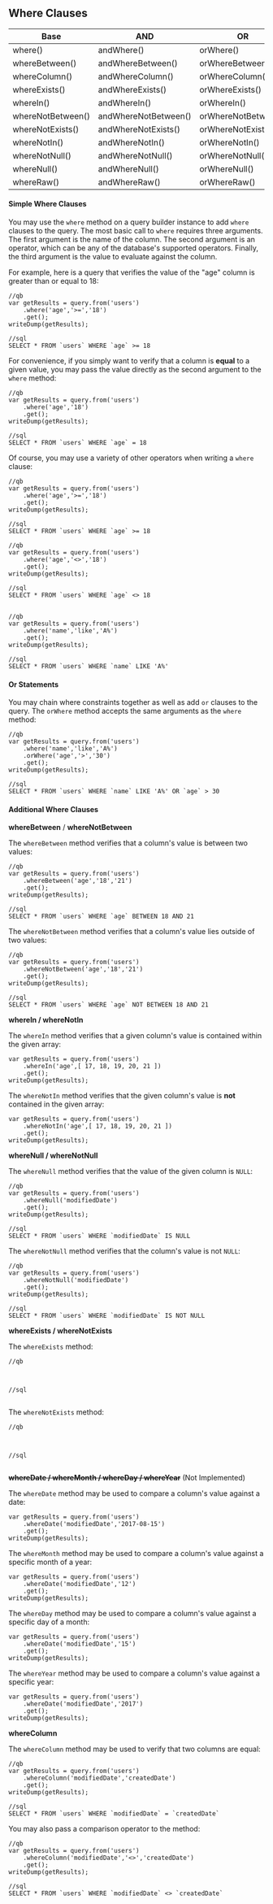 ## Where Clauses


| Base | AND | OR |
| --- | --- | --- |
|where()|andWhere()|orWhere()|
|whereBetween()|andWhereBetween()|orWhereBetween()|
|whereColumn()|andWhereColumn()|orWhereColumn()|
|whereExists()|andWhereExists()|orWhereExists()|
|whereIn()|andWhereIn()|orWhereIn()|
|whereNotBetween()|andWhereNotBetween()|orWhereNotBetween()|
|whereNotExists()|andWhereNotExists()|orWhereNotExists()|
|whereNotIn()|andWhereNotIn()|orWhereNotIn()|
|whereNotNull()|andWhereNotNull()|orWhereNotNull()|
|whereNull()|andWhereNull()|orWhereNull()|
|whereRaw()|andWhereRaw()|orWhereRaw()|




#### Simple Where Clauses

You may use the `where` method on a query builder instance to add `where` clauses to the query. The most basic call to `where` requires three arguments. The first argument is the name of the column. The second argument is an operator, which can be any of the database's supported operators. Finally, the third argument is the value to evaluate against the column.

For example, here is a query that verifies the value of the "age" column is greater than or equal to 18:
```
//qb
var getResults = query.from('users')
    .where('age','>=','18')
    .get();
writeDump(getResults);

//sql
SELECT * FROM `users` WHERE `age` >= 18
```


For convenience, if you simply want to verify that a column is **equal** to a given value, you may pass the value directly as the second argument to the `where` method:
```
//qb
var getResults = query.from('users')
    .where('age','18')
    .get();
writeDump(getResults);

//sql
SELECT * FROM `users` WHERE `age` = 18
```


Of course, you may use a variety of other operators when writing a `where` clause:


```
//qb
var getResults = query.from('users')
    .where('age','>=','18')
    .get();
writeDump(getResults);

//sql
SELECT * FROM `users` WHERE `age` >= 18

//qb
var getResults = query.from('users')
    .where('age','<>','18')
    .get();
writeDump(getResults);

//sql
SELECT * FROM `users` WHERE `age` <> 18


//qb
var getResults = query.from('users')
    .where('name','like','A%')
    .get();
writeDump(getResults);

//sql
SELECT * FROM `users` WHERE `name` LIKE 'A%'

```

#### Or Statements

You may chain where constraints together as well as add `or` clauses to the query. The `orWhere` method accepts the same arguments as the `where` method:


```
//qb
var getResults = query.from('users')
    .where('name','like','A%')
    .orWhere('age','>','30')
    .get();
writeDump(getResults);

//sql
SELECT * FROM `users` WHERE `name` LIKE 'A%' OR `age` > 30
```
#### Additional Where Clauses

**whereBetween** / **whereNotBetween**


The `whereBetween` method verifies that a column's value is between two values:

```
//qb
var getResults = query.from('users')
    .whereBetween('age','18','21')
    .get();
writeDump(getResults);

//sql
SELECT * FROM `users` WHERE `age` BETWEEN 18 AND 21
```


The `whereNotBetween` method verifies that a column's value lies outside of two values:

```
//qb
var getResults = query.from('users')
    .whereNotBetween('age','18','21')
    .get();
writeDump(getResults);

//sql
SELECT * FROM `users` WHERE `age` NOT BETWEEN 18 AND 21

```


**whereIn / whereNotIn**

The `whereIn` method verifies that a given column's value is contained within the given array:

```
var getResults = query.from('users')
    .whereIn('age',[ 17, 18, 19, 20, 21 ])
    .get();
writeDump(getResults);
```

The `whereNotIn` method verifies that the given column's value is **not** contained in the given array:


```
var getResults = query.from('users')
    .whereNotIn('age',[ 17, 18, 19, 20, 21 ])
    .get();
writeDump(getResults);
```


**whereNull / whereNotNull**

The `whereNull` method verifies that the value of the given column is `NULL`:

```
//qb
var getResults = query.from('users')
    .whereNull('modifiedDate')
    .get();
writeDump(getResults);

//sql
SELECT * FROM `users` WHERE `modifiedDate` IS NULL
```

The `whereNotNull` method verifies that the column's value is not `NULL`:


```
//qb
var getResults = query.from('users')
    .whereNotNull('modifiedDate')
    .get();
writeDump(getResults);

//sql
SELECT * FROM `users` WHERE `modifiedDate` IS NOT NULL
```


**whereExists / whereNotExists**

The `whereExists` method:

```
//qb



//sql


```

The `whereNotExists` method:


```
//qb



//sql


```



~~**whereDate / whereMonth / whereDay / whereYear**~~ (Not Implemented)



The `whereDate` method may be used to compare a column's value against a date:

```
var getResults = query.from('users')
    .whereDate('modifiedDate','2017-08-15')
    .get();
writeDump(getResults);
```

The `whereMonth` method may be used to compare a column's value against a specific month of a year:

```
var getResults = query.from('users')
    .whereDate('modifiedDate','12')
    .get();
writeDump(getResults);
```



The `whereDay` method may be used to compare a column's value against a specific day of a month:

```
var getResults = query.from('users')
    .whereDate('modifiedDate','15')
    .get();
writeDump(getResults);
```



The `whereYear` method may be used to compare a column's value against a specific year:

```
var getResults = query.from('users')
    .whereDate('modifiedDate','2017')
    .get();
writeDump(getResults);
```



**whereColumn**

The `whereColumn` method may be used to verify that two columns are equal:

```
//qb
var getResults = query.from('users')
    .whereColumn('modifiedDate','createdDate')
    .get();
writeDump(getResults);

//sql
SELECT * FROM `users` WHERE `modifiedDate` = `createdDate`
```

You may also pass a comparison operator to the method:

```
//qb
var getResults = query.from('users')
    .whereColumn('modifiedDate','<>','createdDate')
    .get();
writeDump(getResults);

//sql
SELECT * FROM `users` WHERE `modifiedDate` <> `createdDate`
```



